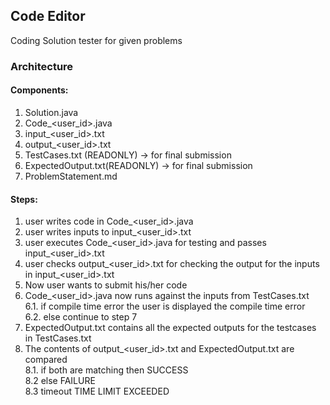 ## Code Editor 
Coding Solution tester for given problems
### Architecture
#### Components:
1. Solution.java
2. Code_<user_id>.java
3. input_<user_id>.txt
4. output_<user_id>.txt
5. TestCases.txt (READONLY) -> for final submission
6. ExpectedOutput.txt(READONLY) -> for final submission
7. ProblemStatement.md
#### Steps:
1. user writes code in Code_<user_id>.java
2. user writes inputs to input_<user_id>.txt
3. user executes Code_<user_id>.java for testing and passes input_<user_id>.txt
4. user checks output_<user_id>.txt for checking the output for the inputs in input_<user_id>.txt
5. Now user wants to submit his/her code 
6. Code_<user_id>.java now runs against the inputs from TestCases.txt \
	6.1. if compile time error the user is displayed the compile time error \
	6.2. else continue to step 7
7. ExpectedOutput.txt contains all the expected outputs for the testcases in TestCases.txt
8. The contents of output_<user_id>.txt and ExpectedOutput.txt are compared \
	8.1. if both are matching then SUCCESS  \
	8.2 else FAILURE    \
	8.3 timeout TIME LIMIT EXCEEDED